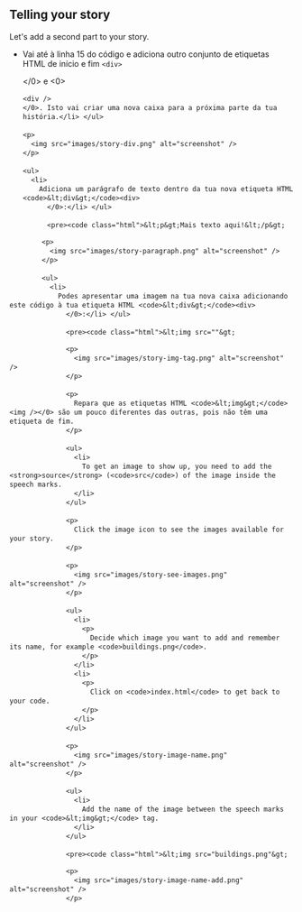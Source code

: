## Telling your story

Let's add a second part to your story.

+ Vai até à linha 15 do código e adiciona outro conjunto de etiquetas HTML de início e fim `<div>`<div>
      </0> e <0>
      
      <div />
      </0>. Isto vai criar uma nova caixa para a próxima parte da tua história.</li> </ul> 
      
      <p>
        <img src="images/story-div.png" alt="screenshot" />
      </p>
      
      <ul>
        <li>
          Adiciona um parágrafo de texto dentro da tua nova etiqueta HTML <code>&lt;div&gt;</code><div>
            </0>:</li> </ul> 
            
            <pre><code class="html">&lt;p&gt;Mais texto aqui!&lt;/p&gt;
</code></pre>
            
            <p>
              <img src="images/story-paragraph.png" alt="screenshot" />
            </p>
            
            <ul>
              <li>
                Podes apresentar uma imagem na tua nova caixa adicionando este código à tua etiqueta HTML <code>&lt;div&gt;</code><div>
                  </0>:</li> </ul> 
                  
                  <pre><code class="html">&lt;img src=""&gt;
</code></pre>
                  
                  <p>
                    <img src="images/story-img-tag.png" alt="screenshot" />
                  </p>
                  
                  <p>
                    Repara que as etiquetas HTML <code>&lt;img&gt;</code><img /></0> são um pouco diferentes das outras, pois não têm uma etiqueta de fim.
                  </p>
                  
                  <ul>
                    <li>
                      To get an image to show up, you need to add the <strong>source</strong> (<code>src</code>) of the image inside the speech marks.
                    </li>
                  </ul>
                  
                  <p>
                    Click the image icon to see the images available for your story.
                  </p>
                  
                  <p>
                    <img src="images/story-see-images.png" alt="screenshot" />
                  </p>
                  
                  <ul>
                    <li>
                      <p>
                        Decide which image you want to add and remember its name, for example <code>buildings.png</code>.
                      </p>
                    </li>
                    <li>
                      <p>
                        Click on <code>index.html</code> to get back to your code.
                      </p>
                    </li>
                  </ul>
                  
                  <p>
                    <img src="images/story-image-name.png" alt="screenshot" />
                  </p>
                  
                  <ul>
                    <li>
                      Add the name of the image between the speech marks in your <code>&lt;img&gt;</code> tag.
                    </li>
                  </ul>
                  
                  <pre><code class="html">&lt;img src="buildings.png"&gt;
</code></pre>
                  
                  <p>
                    <img src="images/story-image-name-add.png" alt="screenshot" />
                  </p>